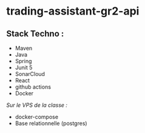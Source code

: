 # trading-assistant-gr2-api

## Stack Techno :

* Maven
* Java
* Spring
* Junit 5
* SonarCloud
* React
* github actions
* Docker

*Sur le VPS de la classe :*
* docker-compose
* Base relationnelle (postgres)
